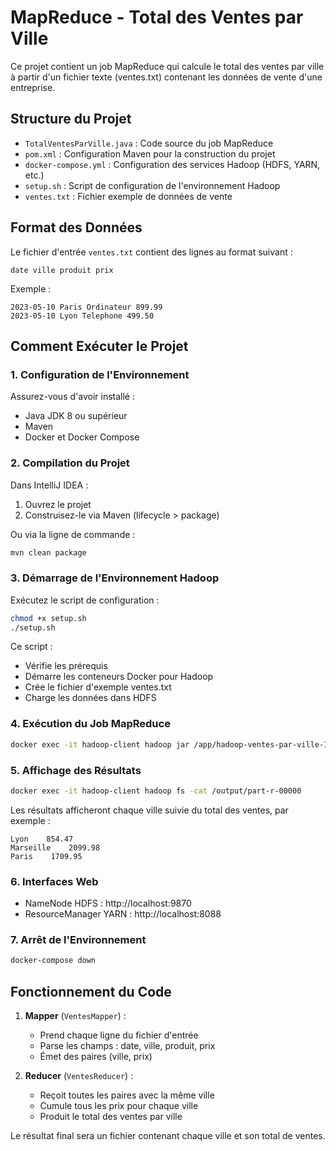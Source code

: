 # MapReduce - Total des Ventes par Ville

Ce projet contient un job MapReduce qui calcule le total des ventes par ville à partir d'un fichier texte (ventes.txt) contenant les données de vente d'une entreprise.

## Structure du Projet

- `TotalVentesParVille.java` : Code source du job MapReduce
- `pom.xml` : Configuration Maven pour la construction du projet
- `docker-compose.yml` : Configuration des services Hadoop (HDFS, YARN, etc.)
- `setup.sh` : Script de configuration de l'environnement Hadoop
- `ventes.txt` : Fichier exemple de données de vente

## Format des Données

Le fichier d'entrée `ventes.txt` contient des lignes au format suivant :
```
date ville produit prix
```

Exemple :
```
2023-05-10 Paris Ordinateur 899.99
2023-05-10 Lyon Telephone 499.50
```

## Comment Exécuter le Projet

### 1. Configuration de l'Environnement

Assurez-vous d'avoir installé :
- Java JDK 8 ou supérieur
- Maven
- Docker et Docker Compose

### 2. Compilation du Projet

Dans IntelliJ IDEA :
1. Ouvrez le projet
2. Construisez-le via Maven (lifecycle > package)

Ou via la ligne de commande :
```bash
mvn clean package
```

### 3. Démarrage de l'Environnement Hadoop

Exécutez le script de configuration :
```bash
chmod +x setup.sh
./setup.sh
```

Ce script :
- Vérifie les prérequis
- Démarre les conteneurs Docker pour Hadoop
- Crée le fichier d'exemple ventes.txt
- Charge les données dans HDFS

### 4. Exécution du Job MapReduce

```bash
docker exec -it hadoop-client hadoop jar /app/hadoop-ventes-par-ville-1.0-SNAPSHOT.jar TotalVentesParVille /input/ventes.txt /output
```

### 5. Affichage des Résultats

```bash
docker exec -it hadoop-client hadoop fs -cat /output/part-r-00000
```

Les résultats afficheront chaque ville suivie du total des ventes, par exemple :
```
Lyon    854.47
Marseille    2099.98
Paris    1709.95
```

### 6. Interfaces Web

- NameNode HDFS : http://localhost:9870
- ResourceManager YARN : http://localhost:8088

### 7. Arrêt de l'Environnement

```bash
docker-compose down
```

## Fonctionnement du Code

1. **Mapper** (`VentesMapper`) :
   - Prend chaque ligne du fichier d'entrée
   - Parse les champs : date, ville, produit, prix
   - Émet des paires (ville, prix)

2. **Reducer** (`VentesReducer`) :
   - Reçoit toutes les paires avec la même ville
   - Cumule tous les prix pour chaque ville
   - Produit le total des ventes par ville

Le résultat final sera un fichier contenant chaque ville et son total de ventes.
